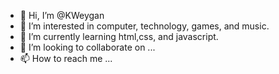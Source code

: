 - 👋 Hi, I’m @KWeygan
- 👀 I’m interested in computer, technology, games, and music.
- 🌱 I’m currently learning html,css, and javascript.
- 💞️ I’m looking to collaborate on ...
- 📫 How to reach me ...

<!---
KWeygan/KWeygan is a ✨ special ✨ repository because its `README.md` (this file) appears on your GitHub profile.
You can click the Preview link to take a look at your changes.
--->
